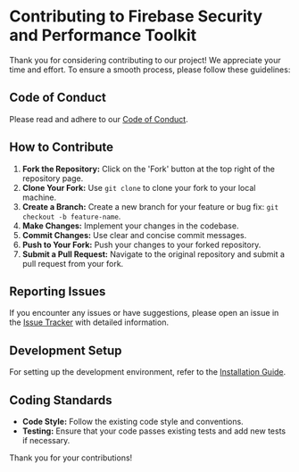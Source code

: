 # Contributing to Firebase Security and Performance Toolkit

Thank you for considering contributing to our project! We appreciate your time and effort. To ensure a smooth process, please follow these guidelines:

## Code of Conduct

Please read and adhere to our [Code of Conduct](./CODE_OF_CONDUCT.md).

## How to Contribute

1. **Fork the Repository:** Click on the 'Fork' button at the top right of the repository page.
2. **Clone Your Fork:** Use `git clone` to clone your fork to your local machine.
3. **Create a Branch:** Create a new branch for your feature or bug fix: `git checkout -b feature-name`.
4. **Make Changes:** Implement your changes in the codebase.
5. **Commit Changes:** Use clear and concise commit messages.
6. **Push to Your Fork:** Push your changes to your forked repository.
7. **Submit a Pull Request:** Navigate to the original repository and submit a pull request from your fork.

## Reporting Issues

If you encounter any issues or have suggestions, please open an issue in the [Issue Tracker](https://github.com/yourusername/firebase-security-performance-toolkit/issues) with detailed information.

## Development Setup

For setting up the development environment, refer to the [Installation Guide](./docs/installation.md).

## Coding Standards

- **Code Style:** Follow the existing code style and conventions.
- **Testing:** Ensure that your code passes existing tests and add new tests if necessary.

Thank you for your contributions!

